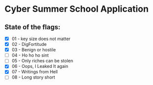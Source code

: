 # Cyber Summer School Application

## State of the flags:

- [x] 01 - key size does not matter
- [x] 02 - DigFortitude
- [x] 03 - Benign or hostile
- [ ] 04 - Ho ho ho sint
- [ ] 05 - Only riches can be stolen
- [x] 06 - Oops, I Leaked It again
- [x] 07 - Writings from Hell
- [ ] 08 - Long story short
